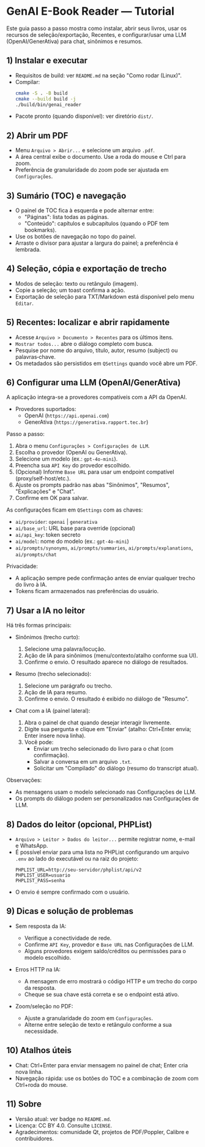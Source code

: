 # GenAI E-Book Reader — Tutorial

Este guia passo a passo mostra como instalar, abrir seus livros, usar os recursos de seleção/exportação, Recentes, e configurar/usar uma LLM (OpenAI/GenerAtiva) para chat, sinônimos e resumos.

## 1) Instalar e executar

- Requisitos de build: ver `README.md` na seção "Como rodar (Linux)".
- Compilar:
  ```bash
  cmake -S . -B build
  cmake --build build -j
  ./build/bin/genai_reader
  ```
- Pacote pronto (quando disponível): ver diretório `dist/`.

## 2) Abrir um PDF

- Menu `Arquivo > Abrir...` e selecione um arquivo `.pdf`.
- A área central exibe o documento. Use a roda do mouse e Ctrl para zoom.
- Preferência de granularidade do zoom pode ser ajustada em `Configurações`.

## 3) Sumário (TOC) e navegação

- O painel de TOC fica à esquerda e pode alternar entre:
  - "Páginas": lista todas as páginas.
  - "Conteúdo": capítulos e subcapítulos (quando o PDF tem bookmarks).
- Use os botões de navegação no topo do painel.
- Arraste o divisor para ajustar a largura do painel; a preferência é lembrada.

## 4) Seleção, cópia e exportação de trecho

- Modos de seleção: texto ou retângulo (imagem).
- Copie a seleção; um toast confirma a ação.
- Exportação de seleção para TXT/Markdown está disponível pelo menu `Editar`.

## 5) Recentes: localizar e abrir rapidamente

- Acesse `Arquivo > Documento > Recentes` para os últimos itens.
- `Mostrar todos...` abre o diálogo completo com busca.
- Pesquise por nome do arquivo, título, autor, resumo (subject) ou palavras‑chave.
- Os metadados são persistidos em `QSettings` quando você abre um PDF.

## 6) Configurar uma LLM (OpenAI/GenerAtiva)

A aplicação integra-se a provedores compatíveis com a API da OpenAI.

- Provedores suportados:
  - OpenAI (`https://api.openai.com`)
  - GenerAtiva (`https://generativa.rapport.tec.br`)

Passo a passo:
1. Abra o menu `Configurações > Configurações de LLM`.
2. Escolha o provedor (OpenAI ou GenerAtiva).
3. Selecione um modelo (ex.: `gpt-4o-mini`).
4. Preencha sua `API Key` do provedor escolhido.
5. (Opcional) Informe `Base URL` para usar um endpoint compatível (proxy/self-host/etc.).
6. Ajuste os prompts padrão nas abas "Sinônimos", "Resumos", "Explicações" e "Chat".
7. Confirme em OK para salvar.

As configurações ficam em `QSettings` com as chaves:
- `ai/provider`: `openai` | `generativa`
- `ai/base_url`: URL base para override (opcional)
- `ai/api_key`: token secreto
- `ai/model`: nome do modelo (ex.: `gpt-4o-mini`)
- `ai/prompts/synonyms`, `ai/prompts/summaries`, `ai/prompts/explanations`, `ai/prompts/chat`

Privacidade:
- A aplicação sempre pede confirmação antes de enviar qualquer trecho do livro à IA.
- Tokens ficam armazenados nas preferências do usuário.

## 7) Usar a IA no leitor

Há três formas principais:

- Sinônimos (trecho curto):
  1. Selecione uma palavra/locução.
  2. Ação de IA para sinônimos (menu/contexto/atalho conforme sua UI).
  3. Confirme o envio. O resultado aparece no diálogo de resultados.

- Resumo (trecho selecionado):
  1. Selecione um parágrafo ou trecho.
  2. Ação de IA para resumo.
  3. Confirme o envio. O resultado é exibido no diálogo de "Resumo".

- Chat com a IA (painel lateral):
  1. Abra o painel de chat quando desejar interagir livremente.
  2. Digite sua pergunta e clique em "Enviar" (atalho: Ctrl+Enter envia; Enter insere nova linha).
  3. Você pode:
     - Enviar um trecho selecionado do livro para o chat (com confirmação).
     - Salvar a conversa em um arquivo `.txt`.
     - Solicitar um "Compilado" do diálogo (resumo do transcript atual).

Observações:
- As mensagens usam o modelo selecionado nas Configurações de LLM.
- Os prompts do diálogo podem ser personalizados nas Configurações de LLM.

## 8) Dados do leitor (opcional, PHPList)

- `Arquivo > Leitor > Dados do leitor...` permite registrar nome, e-mail e WhatsApp.
- É possível enviar para uma lista no PHPList configurando um arquivo `.env` ao lado do executável ou na raiz do projeto:
  ```env
  PHPLIST_URL=http://seu-servidor/phplist/api/v2
  PHPLIST_USER=usuario
  PHPLIST_PASS=senha
  ```
- O envio é sempre confirmado com o usuário.

## 9) Dicas e solução de problemas

- Sem resposta da IA:
  - Verifique a conectividade de rede.
  - Confirme `API Key`, provedor e `Base URL` nas Configurações de LLM.
  - Alguns provedores exigem saldo/créditos ou permissões para o modelo escolhido.

- Erros HTTP na IA:
  - A mensagem de erro mostrará o código HTTP e um trecho do corpo da resposta.
  - Cheque se sua chave está correta e se o endpoint está ativo.

- Zoom/seleção no PDF:
  - Ajuste a granularidade do zoom em `Configurações`.
  - Alterne entre seleção de texto e retângulo conforme a sua necessidade.

## 10) Atalhos úteis

- Chat: Ctrl+Enter para enviar mensagem no painel de chat; Enter cria nova linha.
- Navegação rápida: use os botões do TOC e a combinação de zoom com Ctrl+roda do mouse.

## 11) Sobre

- Versão atual: ver badge no `README.md`.
- Licença: CC BY 4.0. Consulte `LICENSE`.
- Agradecimentos: comunidade Qt, projetos de PDF/Poppler, Calibre e contribuidores.
